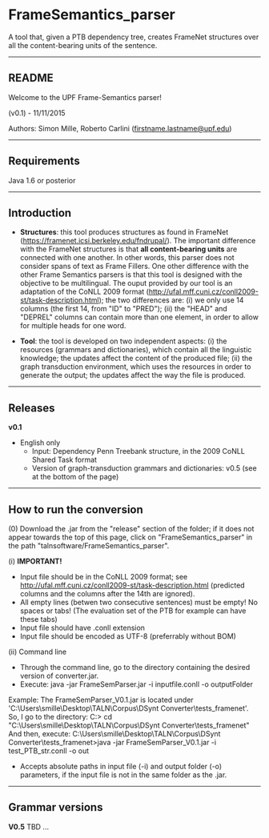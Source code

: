 # FrameSemantics_parser
A tool that, given a PTB dependency tree, creates FrameNet structures over all the content-bearing units of the sentence.

----------
  README
----------
Welcome to the UPF Frame-Semantics parser!

(v0.1) - 11/11/2015

Authors: Simon Mille, Roberto Carlini (firstname.lastname@upf.edu)


-------------
Requirements
-------------
Java 1.6 or posterior

-------------
Introduction
-------------
* <b>Structures</b>: this tool produces structures as found in FrameNet (https://framenet.icsi.berkeley.edu/fndrupal/). The important difference with the FrameNet structures is that <b>all content-bearing units</b> are connected with one another. In other words, this parser does not consider spans of text as Frame Fillers. One other difference with the other Frame Semantics parsers is that this tool is designed with the objective to be multilingual.
The ouput provided by our tool is an adaptation of the CoNLL 2009 format (http://ufal.mff.cuni.cz/conll2009-st/task-description.html); the two differences are: (i) we only use 14 columns (the first 14, from "ID" to "PRED"); (ii) the "HEAD" and "DEPREL" columns can contain more than one element, in order to allow for multiple heads for one word.

* <b>Tool</b>: the tool is developed on two independent aspects:
  (i) the resources (grammars and dictionaries), which contain all the linguistic knowledge; the updates affect the content of the produced file;
  (ii) the graph transduction environment, which uses the resources in order to generate the output; the updates affect the way the file is produced.


--------
Releases
--------
<b>v0.1</b>
* English only
  - Input: Dependency Penn Treebank structure, in the 2009 CoNLL Shared Task format
  - Version of graph-transduction grammars and dictionaries: v0.5 (see at the bottom of the page)


--------------------------
How to run the conversion
--------------------------
(0) Download the .jar from the "release" section of the folder; if it does not appear towards the top of this page, click on "FrameSemantics_parser" in the path "talnsoftware/FrameSemantics_parser".

(i) <b>IMPORTANT!</b>
* Input file should be in the CoNLL 2009 format; see http://ufal.mff.cuni.cz/conll2009-st/task-description.html (predicted columns and the columns after the 14th are ignored).
* All empty lines (betwen two consecutive sentences) must be empty! No spaces or tabs! (The evaluation set of the PTB for example can have these tabs)
* Input file should have .conll extension
* Input file should be encoded as UTF-8 (preferrably without BOM)

(ii) Command line
* Through the command line, go to the directory containing the desired version of converter.jar.
* Execute:
 java -jar FrameSemParser.jar -i inputfile.conll -o outputFolder

Example: 
  The FrameSemParser_V0.1.jar is located under 'C:\Users\smille\Desktop\TALN\Corpus\DSynt Converter\tests_framenet'.
  So, I go to the directory:
    C:> cd "C:\Users\smille\Desktop\TALN\Corpus\DSynt Converter\tests_framenet"
  And then, execute:
    C:\Users\smille\Desktop\TALN\Corpus\DSynt Converter\tests_framenet>java -jar FrameSemParser_V0.1.jar -i test_PTB_str.conll -o out

* Accepts absolute paths in input file (-i) and output folder (-o) parameters, if the input file is not in the same folder as the .jar.

-----------------
Grammar versions
-----------------
<b>V0.5</b>
TBD ...
